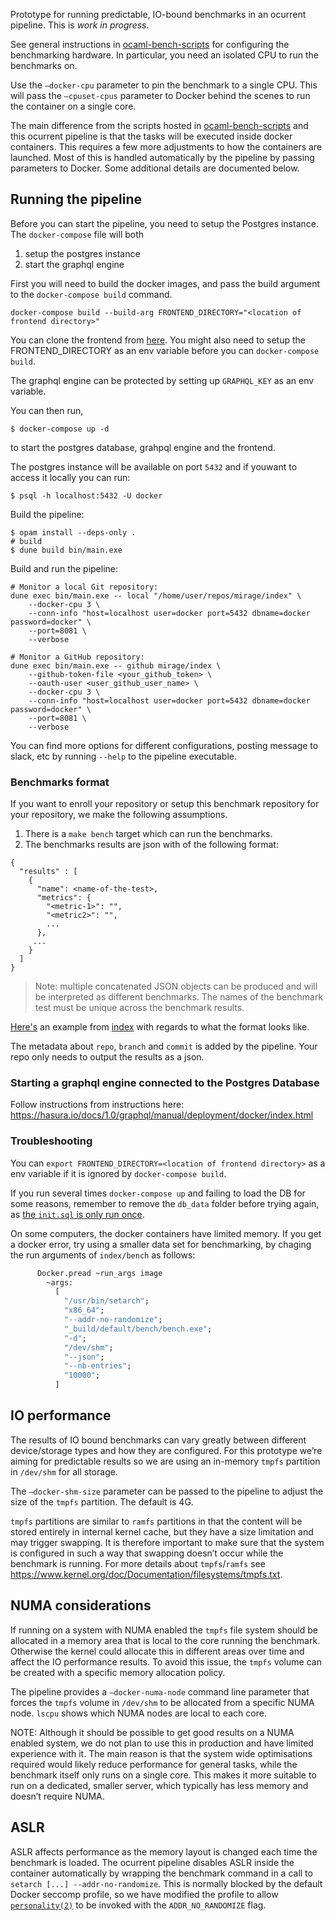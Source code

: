 
Prototype for running predictable, IO-bound benchmarks in an ocurrent pipeline. This is *work in progress*.

See general instructions in [ocaml-bench-scripts](https://github.com/ocaml-bench/ocaml_bench_scripts/) for configuring the benchmarking hardware. In particular, you need an isolated CPU to run the benchmarks on.

Use the `—docker-cpu` parameter to pin the benchmark to a single CPU. This will pass the `—cpuset-cpus` parameter to Docker behind the scenes to run the container on a single core.

The main difference from the scripts hosted in [ocaml-bench-scripts](https://github.com/ocaml-bench/ocaml_bench_scripts/) and this ocurrent pipeline is that the tasks will be executed inside docker containers. This requires a few more adjustments to how the containers are launched. Most of this is handled automatically by the pipeline by passing parameters to Docker. Some additional details are documented below.

## Running the pipeline

Before you can start the pipeline, you need to setup the Postgres instance.
The `docker-compose` file will both 
1. setup the postgres instance
2. start the graphql engine

First you will need to build the docker images, and pass the build argument to the `docker-compose build` command.

```
docker-compose build --build-arg FRONTEND_DIRECTORY="<location of frontend directory>"
```

You can clone the frontend from [here](https://github.com/ocurrent/current-bench/). You might also need to setup the
FRONTEND_DIRECTORY as an env variable before you can `docker-compose build`.

The graphql engine can be protected by setting up `GRAPHQL_KEY` as an env variable.

You can then run,
```
$ docker-compose up -d
```
to start the postgres database, grahpql engine and the frontend.

The postgres instance will be available on port `5432` and if youwant to access it locally you can run:
```
$ psql -h localhost:5432 -U docker
```

Build the pipeline:
```# install dependencies (requires postgres, libpq-dev library)
$ opam install --deps-only .
# build
$ dune build bin/main.exe
```

Build and run the pipeline:
```
# Monitor a local Git repository:
dune exec bin/main.exe -- local "/home/user/repos/mirage/index" \
    --docker-cpu 3 \
    --conn-info "host=localhost user=docker port=5432 dbname=docker password=docker" \
    --port=8081 \
    --verbose

# Monitor a GitHub repository:
dune exec bin/main.exe -- github mirage/index \
    --github-token-file <your_github_token> \
    --oauth-user <user_github_user_name> \
    --docker-cpu 3 \
    --conn-info "host=localhost user=docker port=5432 dbname=docker password=docker" \
    --port=8081 \
    --verbose
```

You can find more options for different configurations, posting message to slack, etc by running `--help` to the pipeline executable.

### Benchmarks format

If you want to enroll your repository or setup this benchmark repository for your repository,
we make the following assumptions.

1. There is a `make bench` target which can run the benchmarks.
2. The benchmarks results are json with of the following format:
```
{
  "results" : [
    {
      "name": <name-of-the-test>,
      "metrics": {
        "<metric-1>": "",
        "<metric2>": "",
        ...
      },
     ...
    }
  ]
}
```

> Note: multiple concatenated JSON objects can be produced and will be interpreted as different benchmarks. The names of the benchmark test must be unique across the benchmark results.

[Here's](https://gist.github.com/gs0510/9ef5d47582b7fbf8dda6df0af08537e4) an example from [index](https://github.com/mirage/index) with regards to what the format looks like.

The metadata about `repo`, `branch` and `commit` is added by the pipeline. Your repo only needs to output the results as a json.

### Starting a graphql engine connected to the Postgres Database

Follow instructions from instructions here: https://hasura.io/docs/1.0/graphql/manual/deployment/docker/index.html

### Troubleshooting

You can `export FRONTEND_DIRECTORY=<location of frontend directory>` as a env variable if it is ignored by `docker-compose build`.

If you run several times `docker-compose up` and failing to load the DB for some reasons, remember to remove the `db_data` folder before trying again, as [the `init.sql` is only run once](https://stackoverflow.com/questions/53249276/docker-compose-mysql-init-sql-is-not-executed).

On some computers, the docker containers have limited memory. If you get a docker error, try using a smaller data set for benchmarking, by chaging the run arguments of `index/bench` as follows:
```ocaml
      Docker.pread ~run_args image
        ~args:
          [
            "/usr/bin/setarch";
            "x86_64";
            "--addr-no-randomize";
            "_build/default/bench/bench.exe";
            "-d";
            "/dev/shm";
            "--json";
            "--nb-entries";
            "10000";
          ]
```

## IO performance

The results of IO bound benchmarks can vary greatly between different device/storage types and how they are configured. For this prototype we’re aiming for predictable results so we are using an in-memory `tmpfs` partition in `/dev/shm` for all storage.

The `—docker-shm-size` parameter can be passed to the pipeline to adjust the size of the `tmpfs` partition. The default is 4G.

`tmpfs` partitions are similar to `ramfs` partitions in that the content will be stored entirely in internal kernel cache, but they have a size limitation and may trigger swapping. It is therefore important to make sure that the system is configured in such a way that swapping doesn’t occur while the benchmark is running. For more details about `tmpfs`/`ramfs` see https://www.kernel.org/doc/Documentation/filesystems/tmpfs.txt.

## NUMA considerations

If running on a system with NUMA enabled the `tmpfs` file system should be allocated in a memory area that is local to the core running the benchmark. Otherwise the kernel could allocate this in different areas over time and affect the IO performance results. To avoid this issue, the `tmpfs` volume can be created with a specific memory allocation policy.

The pipeline provides a `—docker-numa-node` command line parameter that forces the `tmpfs` volume in `/dev/shm` to be allocated from a specific NUMA node. `lscpu` shows which NUMA nodes are local to each core.

NOTE: Although it should be possible to get good results on a NUMA enabled system, we do not plan to use this in production and have limited experience with it. The main reason is that the system wide optimisations required would likely reduce performance for general tasks, while the benchmark itself only runs on a single core. This makes it more suitable to run on a dedicated, smaller server, which typically has less memory and doesn’t require NUMA.

## ASLR

ASLR affects performance as the memory layout is changed each time the benchmark is loaded. The ocurrent pipeline disables ASLR inside the container automatically by wrapping the benchmark command in a call to `setarch [...] --addr-no-randomize`. This is normally blocked by the default Docker seccomp profile, so we have modified the profile to allow [`personality(2)`](http://man7.org/linux/man-pages/man2/personality.2.html) to be invoked with the `ADDR_NO_RANDOMIZE` flag.


